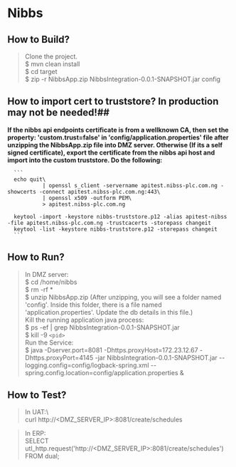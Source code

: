 # Nibbs

## How to Build? ##
      
>Clone the project.\
$ mvn clean install\
$ cd target\
$ zip -r NibbsApp.zip NibbsIntegration-0.0.1-SNAPSHOT.jar config

## How to import cert to truststore? In production may not be needed!##
**If the nibbs api endpoints certificate is from a wellknown CA, then set the property: 'custom.trust=false' in 'config/application.properties' file after unzipping the NibbsApp.zip file into DMZ server. Otherwise (If its a self signed certificate), export the certificate from the nibbs api host and import into the custom truststore. Do the following:**
      
      ```
      echo quit\
               | openssl s_client -servername apitest.nibss-plc.com.ng -showcerts -connect apitest.nibss-plc.com.ng:443\
               | openssl x509 -outform PEM\
               > apitest.nibss-plc.com.ng
               
      keytool -import -keystore nibbs-truststore.p12 -alias apitest-nibss -file apitest.nibss-plc.com.ng -trustcacerts -storepass changeit
      keytool -list -keystore nibbs-truststore.p12 -storepass changeit
      ```


## How to Run? ##

>In DMZ server:\
    $ cd /home/nibbs\
    $ rm -rf *\
    $ unzip NibbsApp.zip (After unzipping, you will see a folder named 'config'. Inside this folder, there is a file named 'application.properties'. Update the db details in this file.)\
    Kill the running application java process:\
      $ ps -ef | grep NibbsIntegration-0.0.1-SNAPSHOT.jar\
      $ kill -9 `<pid>`\
    Run the Service:\
      $ java -Dserver.port=8081 -Dhttps.proxyHost=172.23.12.67 -Dhttps.proxyPort=4145 -jar NibbsIntegration-0.0.1-SNAPSHOT.jar --logging.config=config/logback-spring.xml --spring.config.location=config/application.properties &


## How to Test? ##
    
>In UAT:\  
curl http://<DMZ_SERVER_IP>:8081/create/schedules

>In ERP:\
SELECT utl_http.request('http://<DMZ_SERVER_IP>:8081/create/schedules') FROM dual;
